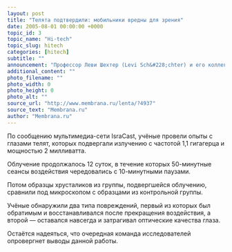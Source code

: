 ```yaml
---
layout: post
title: "Телята подтвердили: мобильники вредны для зрения"
date: 2005-08-01 00:00:00 +0000
topic_id: 3
topic_name: "Hi-tech"
topic_slug: hitech
categories: [hitech]
subtitle: ""
announcement: "Профессор Леви Шехтер (Levi Sch&#228;chter) и его коллеги из израильского технологического института (Technion) установили, что микроволновое излучение сотового телефона может вызывать необратимые изменения в глазах."
additional_content: ""
photo_filename: ""
photo_width: 0
photo_height: 0
photo_alt: ""
source_url: "http://www.membrana.ru/lenta/?4937"
source_text: "Membrana.ru"
author: "Membrana.ru"
---
```

По сообщению мультимедиа-сети IsraCast, учёные провели опыты с глазами телят, которых подвергали излучению с частотой 1,1 гигагерца и мощностью 2 милливатта.

Облучение продолжалось 12 суток, в течение которых 50-минутные сеансы воздействия чередовались с 10-минутными паузами.

Потом образцы хрусталиков из группы, подвергшейся облучению, сравнили под микроскопом с образцами из контрольной группы.

Учёные обнаружили два типа повреждений, первый из которых был обратимым и восстанавливался после прекращения воздействия, а второй — оставался навсегда и затрагивал оптические качества глаза.

Остаётся надеяться, что очередная команда исследователей опровергнет выводы данной работы.
